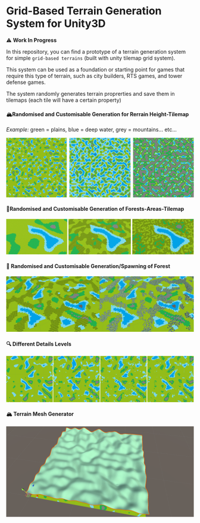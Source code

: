# **Grid-Based Terrain Generation System for Unity3D**

⚠️ **Work In Progress**

In this repository, you can find a prototype of a terrain generation system for simple `grid-based terrains` (built with unity tilemap grid system).

This system can be used as a foundation or starting point for games that require this type of terrain, such as city builders, RTS games, and tower defense games.

The system randomly generates terrain proprerties and save them in tilemaps (each tile will have a certain property)

#### **🏔️Randomised and Customisable Generation for Rerrain Height-Tilemap**
*Example:* green = plains, blue = deep water, grey = mountains... etc...

![Iamge](Readme%20Images/image1.png)

#### **🌳Randomised and Customisable Generation of Forests-Areas-Tilemap**
![Iamge](Readme%20Images/image2.png)

#### **🌳 Randomised and Customisable Generation/Spawning of Forest**
![Iamge](Readme%20Images/image3.png)

#### **🔍 Different Details Levels**
![Iamge](Readme%20Images/image4.png)

#### **🏔️ Terrain Mesh Generator**
![Iamge](Readme%20Images/image5.png)


